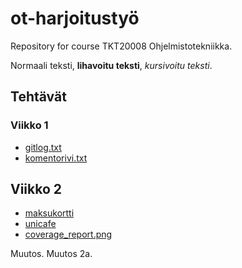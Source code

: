 # ot-harjoitustyö
Repository for course TKT20008 Ohjelmistotekniikka.

Normaali teksti, **lihavoitu teksti**, *kursivoitu teksti*.

## Tehtävät

### Viikko 1
* [gitlog.txt](laskarit/viikko1/gitlog.txt)
* [komentorivi.txt](laskarit/viikko1/komentorivi.txt)

## Viikko 2
* [maksukortti](laskarit/viikko2/maksukortti)
* [unicafe](laskarit/viikko2/unicafe)
* [coverage_report.png](laskarit/viikko2/coverage_report.png)

Muutos. Muutos 2a.
